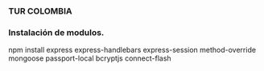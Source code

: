 ### TUR COLOMBIA

### Instalación de modulos.

npm install express express-handlebars express-session method-override mongoose passport-local bcryptjs connect-flash
